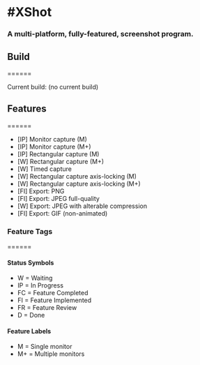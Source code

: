 #XShot
======

### A multi-platform, fully-featured, screenshot program.

## Build
======

Current build: (no current build)

## Features
======

- [IP] Monitor capture (M)
- [IP] Monitor capture (M+)
- [IP] Rectangular capture (M)
- [W] Rectangular capture (M+)
- [W] Timed capture
- [W] Rectangular capture axis-locking (M)
- [W] Rectangular capture axis-locking (M+)
- [FI] Export: PNG
- [FI] Export: JPEG full-quality
- [W] Export: JPEG with alterable compression
- [FI] Export: GIF (non-animated)

### Feature Tags
======

#### Status Symbols
- W = Waiting
- IP = In Progress
- FC = Feature Completed
- FI = Feature Implemented
- FR = Feature Review
- D = Done

#### Feature Labels
- M = Single monitor
- M+ = Multiple monitors